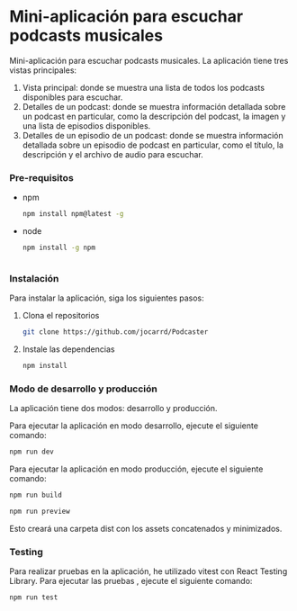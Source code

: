 # Mini-aplicación para escuchar podcasts musicales


Mini-aplicación para escuchar podcasts musicales. La aplicación tiene tres vistas principales:

1.  Vista principal: donde se muestra una lista de todos los podcasts disponibles para escuchar.
2.  Detalles de un podcast: donde se muestra información detallada sobre un podcast en particular, como la descripción del podcast, la imagen y una lista de episodios disponibles.
3. Detalles de un episodio de un podcast: donde se muestra información detallada sobre un episodio de podcast en particular, como el título, la descripción y el archivo de audio para escuchar.



### Pre-requisitos

* npm
  ```sh
  npm install npm@latest -g
  ```
* node
   ```sh
  npm install -g npm
  
 

### Instalación

Para instalar la aplicación, siga los siguientes pasos:


1. Clona el repositorios
   ```sh
   git clone https://github.com/jocarrd/Podcaster
   ```
2. Instale las dependencias
   ```sh
   npm install
   ```


### Modo de desarrollo y producción


La aplicación tiene dos modos: desarrollo y producción. 


Para ejecutar la aplicación en modo desarrollo, ejecute el siguiente comando:

  ```sh
  npm run dev
  ```


Para ejecutar la aplicación en modo producción, ejecute el siguiente comando:


  ```sh
  npm run build
  ```

  ```sh
  npm run preview
  ```

 Esto creará una carpeta dist con los assets concatenados y minimizados.


 ### Testing

 Para realizar pruebas en la aplicación, he utilizado vitest con React Testing Library.
 Para ejecutar las pruebas , ejecute el siguiente comando:

 
  ```sh
  npm run test
  ```

